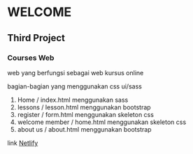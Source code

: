 # WELCOME

## Third Project

### Courses Web 
web yang berfungsi sebagai web kursus online

bagian-bagian yang menggunakan css ui/sass
1. Home / index.html menggunakan sass
2. lessons / lesson.html menggunakan bootstrap
3. register / form.html menggunakan skeleton css
3. welcome member / home.html menggunakan skeleton css
5. about us / about.html menggunakan bootstrap

link [Netlify](https://raiffahmi3project.netlify.com/)
